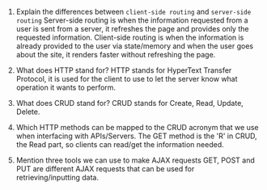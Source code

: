 1.  Explain the differences between `client-side routing` and `server-side routing`
        Server-side routing is when the information requested from a user is sent from a server, it refreshes the page and provides only the requested information. Client-side routing is when the information is already provided to the user via state/memory and when the user goes about the site, it renders faster without refreshing the page.

1.  What does HTTP stand for?
        HTTP stands for HyperText Transfer Protocol, it is used for the client to use to let the server know what operation it wants to perform.

1.  What does CRUD stand for?
    CRUD stands for Create, Read, Update, Delete.

1.  Which HTTP methods can be mapped to the CRUD acronym that we use when interfacing with APIs/Servers.
        The GET method is the 'R' in CRUD, the Read part, so clients can read/get the information needed.

1.  Mention three tools we can use to make AJAX requests
        GET, POST and PUT are different AJAX requests that can be used for retrieving/inputting data.